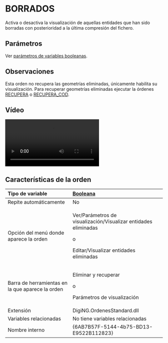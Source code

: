 # BORRADOS

Activa o desactiva la visualización de aquellas entidades que han sido borradas con posterioridad a la última compresión del fichero.

## Parámetros

Ver [parámetros de variables booleanas](../../../ordenes/variables/variables-booleanas.md).

## Observaciones

Esta orden no recupera las geometrías eliminadas, únicamente habilita su visualización. Para recuperar geometrías eliminadas ejecutar la órdenes [RECUPERA](../../ordenes/r/recupera.md) o [RECUPERA\_COD](../../ordenes/r/recupera-cod.md).

## Vídeo

<video controls>
    <source src="https://digi21.blob.core.windows.net/videos-ayuda/BORRADOS.mp4" type="video/mp4">
</video>

## Características de la orden

<table>
  <thead>
    <tr>
      <th style="text-align:left">Tipo de variable</th>
      <th style="text-align:left"><a href="../../../ordenes/variables/variables-booleanas.md">Booleana</a>
      </th>
    </tr>
  </thead>
  <tbody>
    <tr>
      <td style="text-align:left">Repite autom&#xE1;ticamente</td>
      <td style="text-align:left">No</td>
    </tr>
    <tr>
      <td style="text-align:left">Opci&#xF3;n del men&#xFA; donde aparece la orden</td>
      <td style="text-align:left">
        <p>Ver/Par&#xE1;metros de visualizaci&#xF3;n/Visualizar entidades eliminadas</p>
        <p>o</p>
        <p>Editar/Visualizar entidades eliminadas</p>
      </td>
    </tr>
    <tr>
      <td style="text-align:left">Barra de herramientas en la que aparece la orden</td>
      <td style="text-align:left">
        <p>Eliminar y recuperar</p>
        <p>o</p>
        <p>Par&#xE1;metros de visualizaci&#xF3;n</p>
      </td>
    </tr>
    <tr>
      <td style="text-align:left">Extensi&#xF3;n</td>
      <td style="text-align:left">DigiNG.OrdenesStandard.dll</td>
    </tr>
    <tr>
      <td style="text-align:left">Variables relacionadas</td>
      <td style="text-align:left">No tiene variables relacionadas</td>
    </tr>
    <tr>
      <td style="text-align:left">Nombre interno</td>
      <td style="text-align:left">{6AB7B57F-5144-4b75-BD13-E9522B112823}</td>
    </tr>
  </tbody>
</table>

